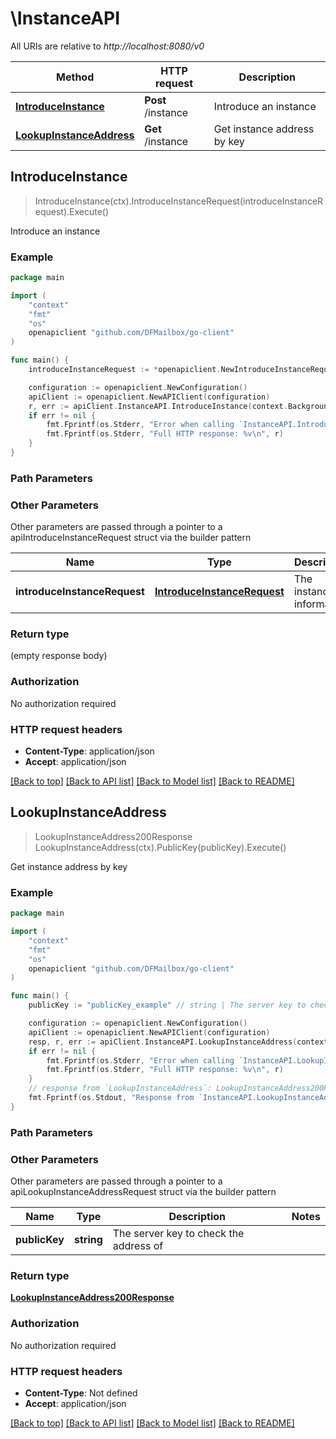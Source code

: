 # \InstanceAPI

All URIs are relative to *http://localhost:8080/v0*

Method | HTTP request | Description
------------- | ------------- | -------------
[**IntroduceInstance**](InstanceAPI.md#IntroduceInstance) | **Post** /instance | Introduce an instance
[**LookupInstanceAddress**](InstanceAPI.md#LookupInstanceAddress) | **Get** /instance | Get instance address by key



## IntroduceInstance

> IntroduceInstance(ctx).IntroduceInstanceRequest(introduceInstanceRequest).Execute()

Introduce an instance



### Example

```go
package main

import (
	"context"
	"fmt"
	"os"
	openapiclient "github.com/DFMailbox/go-client"
)

func main() {
	introduceInstanceRequest := *openapiclient.NewIntroduceInstanceRequest("0nqH2kJLWxfqdH0QIsKJp84Ck9OhPWCHZ3uMmcoknSY", "api.dfmailbox.dev") // IntroduceInstanceRequest | The instance information

	configuration := openapiclient.NewConfiguration()
	apiClient := openapiclient.NewAPIClient(configuration)
	r, err := apiClient.InstanceAPI.IntroduceInstance(context.Background()).IntroduceInstanceRequest(introduceInstanceRequest).Execute()
	if err != nil {
		fmt.Fprintf(os.Stderr, "Error when calling `InstanceAPI.IntroduceInstance``: %v\n", err)
		fmt.Fprintf(os.Stderr, "Full HTTP response: %v\n", r)
	}
}
```

### Path Parameters



### Other Parameters

Other parameters are passed through a pointer to a apiIntroduceInstanceRequest struct via the builder pattern


Name | Type | Description  | Notes
------------- | ------------- | ------------- | -------------
 **introduceInstanceRequest** | [**IntroduceInstanceRequest**](IntroduceInstanceRequest.md) | The instance information | 

### Return type

 (empty response body)

### Authorization

No authorization required

### HTTP request headers

- **Content-Type**: application/json
- **Accept**: application/json

[[Back to top]](#) [[Back to API list]](../README.md#documentation-for-api-endpoints)
[[Back to Model list]](../README.md#documentation-for-models)
[[Back to README]](../README.md)


## LookupInstanceAddress

> LookupInstanceAddress200Response LookupInstanceAddress(ctx).PublicKey(publicKey).Execute()

Get instance address by key



### Example

```go
package main

import (
	"context"
	"fmt"
	"os"
	openapiclient "github.com/DFMailbox/go-client"
)

func main() {
	publicKey := "publicKey_example" // string | The server key to check the address of

	configuration := openapiclient.NewConfiguration()
	apiClient := openapiclient.NewAPIClient(configuration)
	resp, r, err := apiClient.InstanceAPI.LookupInstanceAddress(context.Background()).PublicKey(publicKey).Execute()
	if err != nil {
		fmt.Fprintf(os.Stderr, "Error when calling `InstanceAPI.LookupInstanceAddress``: %v\n", err)
		fmt.Fprintf(os.Stderr, "Full HTTP response: %v\n", r)
	}
	// response from `LookupInstanceAddress`: LookupInstanceAddress200Response
	fmt.Fprintf(os.Stdout, "Response from `InstanceAPI.LookupInstanceAddress`: %v\n", resp)
}
```

### Path Parameters



### Other Parameters

Other parameters are passed through a pointer to a apiLookupInstanceAddressRequest struct via the builder pattern


Name | Type | Description  | Notes
------------- | ------------- | ------------- | -------------
 **publicKey** | **string** | The server key to check the address of | 

### Return type

[**LookupInstanceAddress200Response**](LookupInstanceAddress200Response.md)

### Authorization

No authorization required

### HTTP request headers

- **Content-Type**: Not defined
- **Accept**: application/json

[[Back to top]](#) [[Back to API list]](../README.md#documentation-for-api-endpoints)
[[Back to Model list]](../README.md#documentation-for-models)
[[Back to README]](../README.md)

